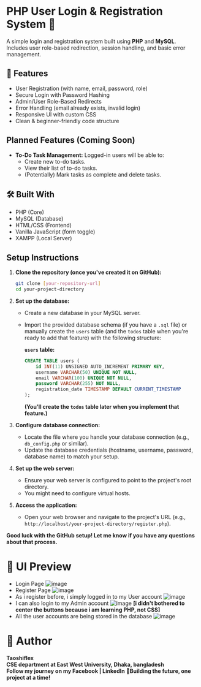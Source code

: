 # PHP User Login & Registration System 🔐

A simple login and registration system built using **PHP** and **MySQL**.  
Includes user role-based redirection, session handling, and basic error management.

## 🔧 Features

* User Registration (with name, email, password, role)
* Secure Login with Password Hashing
* Admin/User Role-Based Redirects
* Error Handling (email already exists, invalid login)
* Responsive UI with custom CSS
* Clean & beginner-friendly code structure

## Planned Features (Coming Soon)

* **To-Do Task Management:** Logged-in users will be able to:
    * Create new to-do tasks.
    * View their list of to-do tasks.
    * (Potentially) Mark tasks as complete and delete tasks.

## 🛠️ Built With

* PHP (Core)
* MySQL (Database)
* HTML/CSS (Frontend)
* Vanilla JavaScript (form toggle)
* XAMPP (Local Server)

## Setup Instructions

1.  **Clone the repository (once you've created it on GitHub):**
    ```bash
    git clone [your-repository-url]
    cd your-project-directory
    ```

2.  **Set up the database:**
    * Create a new database in your MySQL server.
    * Import the provided database schema (if you have a `.sql` file) or manually create the `users` table (and the `todos` table when you're ready to add that feature) with the following structure:

        **`users` table:**
        ```sql
        CREATE TABLE users (
            id INT(11) UNSIGNED AUTO_INCREMENT PRIMARY KEY,
            username VARCHAR(50) UNIQUE NOT NULL,
            email VARCHAR(100) UNIQUE NOT NULL,
            password VARCHAR(255) NOT NULL,
            registration_date TIMESTAMP DEFAULT CURRENT_TIMESTAMP
        );
        ```

        **(You'll create the `todos` table later when you implement that feature.)**

3.  **Configure database connection:**
    * Locate the file where you handle your database connection (e.g., `db_config.php` or similar).
    * Update the database credentials (hostname, username, password, database name) to match your setup.

4.  **Set up the web server:**
    * Ensure your web server is configured to point to the project's root directory.
    * You might need to configure virtual hosts.

5.  **Access the application:**
    * Open your web browser and navigate to the project's URL (e.g., `http://localhost/your-project-directory/register.php`).

**Good luck with the GitHub setup! Let me know if you have any questions about that process.**

# 📸 UI Preview
* Login Page
![image](https://github.com/user-attachments/assets/85d2df20-1331-4e79-9489-623a8b808926)
* Register Page
 ![image](https://github.com/user-attachments/assets/1ea1a689-cde0-404a-ac75-6627e0e60702)
* As i register before, i simply logged in to my User account
  ![image](https://github.com/user-attachments/assets/a7120ffb-b2dd-476d-82a6-769f36d26e96)
* I can also login to my Admin account
  ![image](https://github.com/user-attachments/assets/cafa44e4-5653-4ca9-a67d-d2107650cc1e)
**[i didn't bothered to center the buttons because i am learning PHP, not CSS]**
* All the user accounts are being stored in the database
  ![image](https://github.com/user-attachments/assets/6c13b2bb-078e-4c67-a1c3-efdf6c6a1dfb)


# 🧠 Author

**Taoshiflex**                                                                                                                                                                                                                                                         
**CSE department at East West University, Dhaka, bangladesh**                                                                                                                                                                                                         
**Follow my journey on my Facebook | LinkedIn**                                                                                                                                                                                                                                **🚀Building the future, one project at a time!**                                                                                                                                                                                                                   

